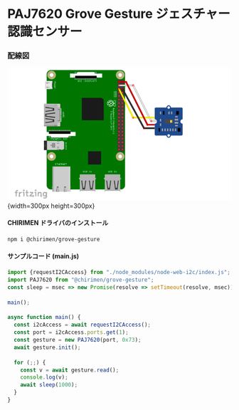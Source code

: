 # PAJ7620 Grove Gesture ジェスチャー認識センサー

### 配線図

![配線図](./schematic.png "schematic"){width=300px height=300px}

#### CHIRIMEN ドライバのインストール

```shell
npm i @chirimen/grove-gesture
```

#### サンプルコード (main.js)

```javascript
import {requestI2CAccess} from "./node_modules/node-web-i2c/index.js";
import PAJ7620 from "@chirimen/grove-gesture";
const sleep = msec => new Promise(resolve => setTimeout(resolve, msec));

main();

async function main() {
  const i2cAccess = await requestI2CAccess();
  const port = i2cAccess.ports.get(1);
  const gesture = new PAJ7620(port, 0x73);
  await gesture.init();

  for (;;) {
    const v = await gesture.read();
    console.log(v);
    await sleep(1000);
  }
}
```
